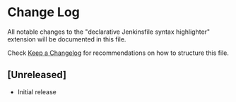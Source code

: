 # Change Log
All notable changes to the "declarative Jenkinsfile syntax highlighter" extension will be documented in this file.

Check [Keep a Changelog](http://keepachangelog.com/) for recommendations on how to structure this file.

## [Unreleased]
- Initial release
